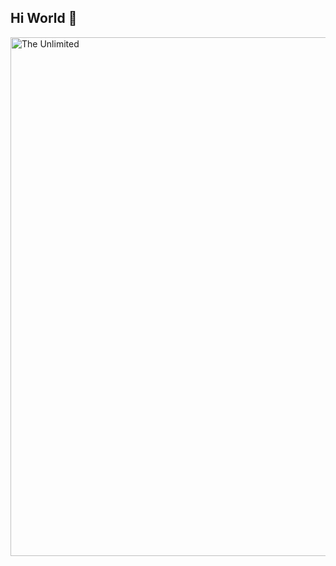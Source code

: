 ## Hi World 👋

<img src="https://github.com/Art21042147/Art21042147/blob/main/kaa-snake.gif" alt="The Unlimited" width="830">
